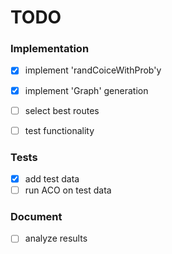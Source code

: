 TODO
====

### Implementation

- [x] implement 'randCoiceWithProb'y
- [x] implement 'Graph' generation
- [ ] select best routes

- [ ] test functionality

### Tests

- [x] add test data
- [ ] run ACO on test data

### Document
- [ ] analyze results

